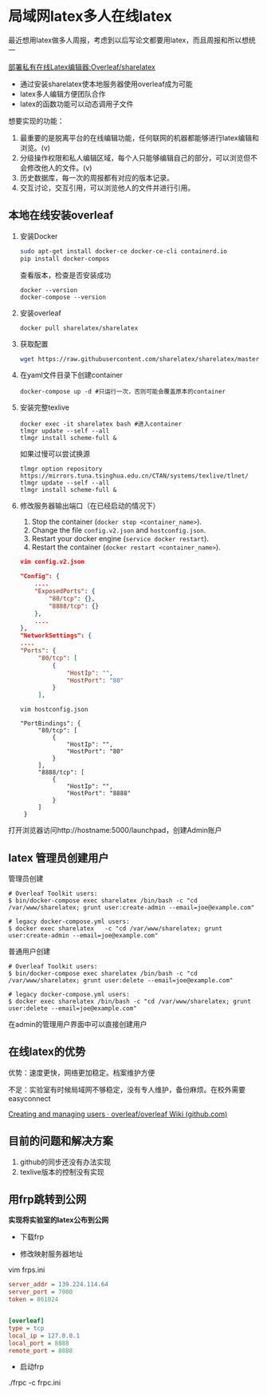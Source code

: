 # 局域网latex多人在线latex

最近想用latex做多人周报，考虑到以后写论文都要用latex，而且周报和所以想统一



[部署私有在线Latex编辑器:Overleaf/sharelatex](https://www.bilibili.com/read/cv6547551)

- 通过安装sharelatex使本地服务器使用overleaf成为可能
- latex多人编辑方便团队合作
- latex的函数功能可以动态调用子文件



想要实现的功能：

1. 最重要的是脱离平台的在线编辑功能，任何联网的机器都能够进行latex编辑和浏览。(v)
2. 分级操作权限和私人编辑区域，每个人只能够编辑自己的部分，可以浏览但不会修改他人的文件。(v)
3. 历史数据库，每一次的周报都有对应的版本记录。
4. 交互讨论，交互引用，可以浏览他人的文件并进行引用。







## 本地在线安装overleaf

1. 安装Docker

   ```bash
   sudo apt-get install docker-ce docker-ce-cli containerd.io
   pip install docker-compos
   ```

   查看版本，检查是否安装成功 

   ```
   docker --version
   docker-compose --version
   ```

   

2. 安装overleaf

   ```
   docker pull sharelatex/sharelatex
   ```

3. 获取配置

   ```bash
   wget https://raw.githubusercontent.com/sharelatex/sharelatex/master/docker-compose.yml
   ```

4. 在yaml文件目录下创建container

   ```
   docker-compose up -d #只运行一次，否则可能会覆盖原本的container
   ```

5. 安装完整texlive

   ```
   docker exec -it sharelatex bash #进入container
   tlmgr update --self --all
   tlmgr install scheme-full & 
   ```

   如果过慢可以尝试换源 

   ```
   tlmgr option repository https://mirrors.tuna.tsinghua.edu.cn/CTAN/systems/texlive/tlnet/ 
   tlmgr update --self --all
   tlmgr install scheme-full & 
   ```

   

6. 修改服务器输出端口（在已经启动的情况下）

   1. Stop the container (`docker stop <container_name>`).
   2. Change the file `config.v2.json` and `hostconfig.json`.
   3. Restart your docker engine (`service docker restart`).
   4. Restart the container (`docker restart <container_name>`).

   ```json
   vim config.v2.json
   
   "Config": {
       ....
       "ExposedPorts": {
           "80/tcp": {},
           "8888/tcp": {}
       },
       ....
   },
   "NetworkSettings": {
   ....
   "Ports": {
        "80/tcp": [
            {
                "HostIp": "",
                "HostPort": "80"
            }
        ],
   ```

   ```
   vim hostconfig.json
   
   "PortBindings": {
        "80/tcp": [
            {
                "HostIp": "",
                "HostPort": "80"
            }
        ],
        "8888/tcp": [
            {
                "HostIp": "",
                "HostPort": "8888"
            } 
        ]
    }
   ```

   

打开浏览器访问http://hostname:5000/launchpad，创建Admin账户 





## latex 管理员创建用户

管理员创建

```
# Overleaf Toolkit users:
$ bin/docker-compose exec sharelatex /bin/bash -c "cd /var/www/sharelatex; grunt user:create-admin --email=joe@example.com"

# legacy docker-compose.yml users:
$ docker exec sharelatex   -c "cd /var/www/sharelatex; grunt user:create-admin --email=joe@example.com"

```



普通用户创建

```
# Overleaf Toolkit users:
$ bin/docker-compose exec sharelatex /bin/bash -c "cd /var/www/sharelatex; grunt user:delete --email=joe@example.com"

# legacy docker-compose.yml users:
$ docker exec sharelatex /bin/bash -c "cd /var/www/sharelatex; grunt user:delete --email=joe@example.com"
```



在admin的管理用户界面中可以直接创建用户



## 在线latex的优势

优势：速度更快，网络更加稳定。档案维护方便

不足：实验室有时候局域网不够稳定，没有专人维护，备份麻烦。在校外需要easyconnect



[Creating and managing users · overleaf/overleaf Wiki (github.com)](https://github.com/overleaf/overleaf/wiki/Creating-and-managing-users)

## 目前的问题和解决方案

1. github的同步还没有办法实现
2. texlive版本的控制没有实现



## 用frp跳转到公网

**实现将实验室的latex公布到公网**

- 下载frp

- 修改映射服务器地址

vim frps.ini

```ini
server_addr = 139.224.114.64
server_port = 7000
token = 861024


[overleaf]
type = tcp
local_ip = 127.0.0.1
local_port = 8888
remote_port = 8888
```



- 启动frp

./frpc -c frpc.ini
